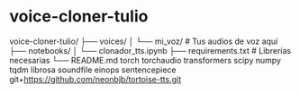 # voice-cloner-tulio
voice-cloner-tulio/
├── voices/
│   └── mi_voz/         # Tus audios de voz aquí
├── notebooks/
│   └── clonador_tts.ipynb
├── requirements.txt    # Librerías necesarias
└── README.md
torch
torchaudio
transformers
scipy
numpy
tqdm
librosa
soundfile
einops
sentencepiece
git+https://github.com/neonbjb/tortoise-tts.git
